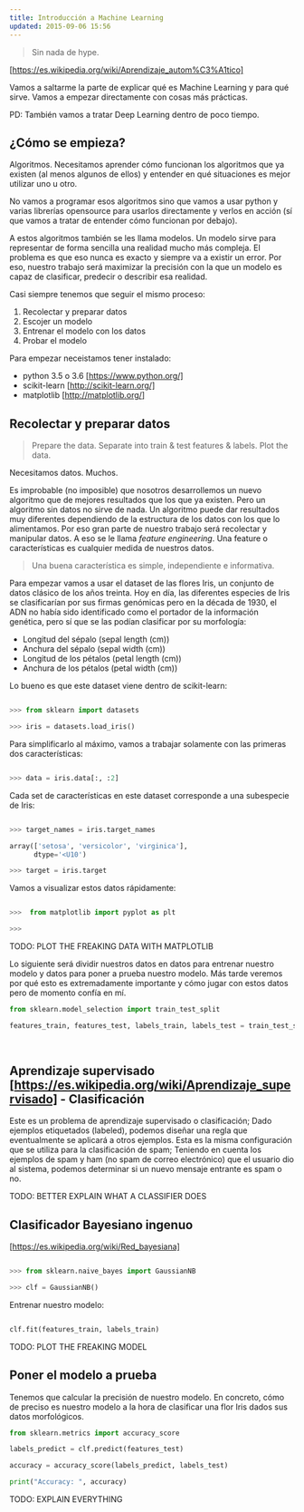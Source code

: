 ```yaml
---
title: Introducción a Machine Learning
updated: 2015-09-06 15:56
---
```


> Sin nada de hype.

[https://es.wikipedia.org/wiki/Aprendizaje_autom%C3%A1tico]

Vamos a saltarme la parte de explicar qué es Machine Learning y para qué sirve. Vamos a empezar directamente con cosas más prácticas.

PD: También vamos a tratar Deep Learning dentro de poco tiempo.

## ¿Cómo se empieza?

Algoritmos. Necesitamos aprender cómo funcionan los algoritmos que ya existen (al menos algunos de ellos) y entender en qué situaciones es mejor utilizar uno u otro.

No vamos a programar esos algoritmos sino que vamos a usar python y varias librerías opensource para usarlos directamente y verlos en acción (sí que vamos a tratar de entender cómo funcionan por debajo).

A estos algoritmos también se les llama modelos. Un modelo sirve para representar de forma sencilla una realidad mucho más compleja. El problema es que eso nunca es exacto y siempre va a existir un error. Por eso, nuestro trabajo será maximizar la precisión con la que un modelo es capaz de clasificar, predecir o describir esa realidad.

Casi siempre tenemos que seguir el mismo proceso:

1. Recolectar y preparar datos
2. Escojer un modelo
3. Entrenar el modelo con los datos
4. Probar el modelo

Para empezar neceistamos tener instalado:

- python 3.5 o 3.6 [https://www.python.org/]
- scikit-learn [http://scikit-learn.org/]
- matplotlib [http://matplotlib.org/]


## Recolectar y preparar datos

> Prepare the data. Separate into train & test features & labels. Plot the data.

Necesitamos datos. Muchos.

Es improbable (no imposible) que nosotros desarrollemos un nuevo algoritmo que de mejores resultados que los que ya existen. Pero un algoritmo sin datos no sirve de nada. Un algoritmo puede dar resultados muy diferentes dependiendo de la estructura de los datos con los que lo alimentamos. Por eso gran parte de nuestro trabajo será recolectar y manipular datos. A eso se le llama *feature engineering*. Una feature o características es cualquier medida de nuestros datos.

> Una buena característica es simple, independiente e informativa.

Para empezar vamos a usar el dataset de las flores Iris, un conjunto de datos clásico de los años treinta. Hoy en día, las diferentes especies de Iris se clasificarían por sus firmas genómicas pero en la década de 1930, el ADN no había sido identificado como el portador de la información genética, pero sí que se las podían clasificar por su morfología:

- Longitud del sépalo (sepal length (cm))
- Anchura del sépalo (sepal width (cm))
- Longitud de los pétalos (petal length (cm))
- Anchura de los pétalos (petal width (cm))

Lo bueno es que este dataset viene dentro de scikit-learn:

```python

>>> from sklearn import datasets

>>> iris = datasets.load_iris()

```

Para simplificarlo al máximo, vamos a trabajar solamente con las primeras dos características:

```python

>>> data = iris.data[:, :2]

```

Cada set de características en este dataset corresponde a una subespecie de Iris:

``` python

>>> target_names = iris.target_names

array(['setosa', 'versicolor', 'virginica'],
      dtype='<U10')

>>> target = iris.target

```


Vamos a visualizar estos datos rápidamente:

```python

>>>  from matplotlib import pyplot as plt

>>>

```


TODO: PLOT THE FREAKING DATA WITH MATPLOTLIB

Lo siguiente será dividir nuestros datos en datos para entrenar nuestro modelo y datos para poner a prueba nuestro modelo. Más tarde veremos por qué esto es extremadamente importante y cómo jugar con estos datos pero de momento confía en mí.

```python
from sklearn.model_selection import train_test_split

features_train, features_test, labels_train, labels_test = train_test_split(iris.data, iris.target,
                                                                            test_size=0.4,
                                                                            random_state=0)
```

## Aprendizaje supervisado [https://es.wikipedia.org/wiki/Aprendizaje_supervisado] - Clasificación

Este es un problema de aprendizaje supervisado o clasificación; Dado ejemplos etiquetados (labeled), podemos diseñar una regla que eventualmente se aplicará a otros ejemplos. Esta es la misma configuración que se utiliza para la clasificación de spam; Teniendo en cuenta los ejemplos de spam y ham (no spam de correo electrónico) que el usuario dio al sistema, podemos determinar si un nuevo mensaje entrante es spam o no.

TODO: BETTER EXPLAIN WHAT A CLASSIFIER DOES

## Clasificador Bayesiano ingenuo

[https://es.wikipedia.org/wiki/Red_bayesiana]

```python

>>> from sklearn.naive_bayes import GaussianNB

>>> clf = GaussianNB()
```

Entrenar nuestro modelo:

```python

clf.fit(features_train, labels_train)

```

TODO: PLOT THE FREAKING MODEL

## Poner el modelo a prueba

Tenemos que calcular la precisión de nuestro modelo. En concreto, cómo de preciso es nuestro modelo a la hora de clasificar una flor Iris dados sus datos morfológicos.


```python
from sklearn.metrics import accuracy_score

labels_predict = clf.predict(features_test)

accuracy = accuracy_score(labels_predict, labels_test)

print("Accuracy: ", accuracy)

```

TODO: EXPLAIN EVERYTHING
